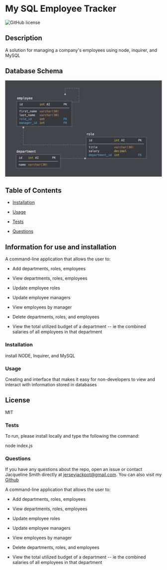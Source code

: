 
# My SQL Employee Tracker

![GitHub license](https://img.shields.io/badge/license-MIT-blue)

## Description 

A solution for managing a company's employees using node, inquirer, and MySQL

## Database Schema

![Database Schema](Assets/schema.png)


## Table of Contents 

* [Installation](#Installation)

* [Usage](#Usage)

* [Tests](#Tests)

* [Questions](#Questions)


## Information for use and installation

A command-line application that allows the user to:

  * Add departments, roles, employees

  * View departments, roles, employees

  * Update employee roles

  * Update employee managers

  * View employees by manager

  * Delete departments, roles, and employees

  * View the total utilized budget of a department -- ie the combined salaries of all employees in that department

### Installation 

install NODE, Inquirer, and MySQL

### Usage 

 Creating and interface that makes it easy for non-developers to view and interact with information stored in databases

## License 

MIT

### Tests 
To run, please install locally and type the following the command:

node index.js

### Questions 

If you have any questions about the repo, open an issue or contact Jacqueline Smith directly at jerseyjackpot@gmail.com.
You can also visit my [Github](https://github.com/jerseyjackpot/my-sql-employee-tracker) 

  
A command-line application that allows the user to:

  * Add departments, roles, employees

  * View departments, roles, employees

  * Update employee roles

  * Update employee managers

  * View employees by manager

  * Delete departments, roles, and employees

  * View the total utilized budget of a department -- ie the combined salaries of all employees in that department




